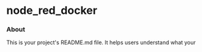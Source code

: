 node_red_docker
===============

### About

This is your project's README.md file. It helps users understand what your
